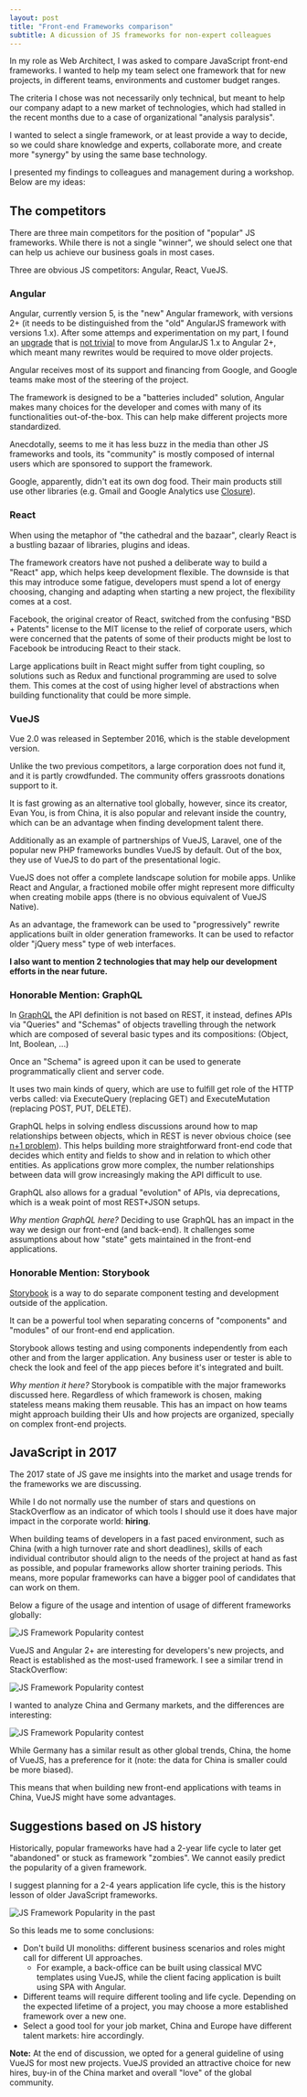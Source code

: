 ```yaml
---
layout: post
title: "Front-end Frameworks comparison"
subtitle: A dicussion of JS frameworks for non-expert colleagues
---
```


In my role as Web Architect, I was asked to compare JavaScript front-end frameworks. I wanted to help my team select one framework that for new projects, in different teams, environments and customer budget ranges.

The criteria I chose was not necessarily only technical, but meant to help our company adapt to a new market of technologies, which had stalled in the recent months due to a case of organizational "analysis paralysis".

I wanted to select a single framework, or at least provide a way to decide, so we could share knowledge and experts, collaborate more, and create more "synergy" by using the same base technology.

I presented my findings to colleagues and management during a workshop. Below are my ideas:

## The competitors

There are three main competitors for the position of "popular" JS frameworks. While there is not a single "winner", we should select one that can help us achieve our business goals in most cases.

Three are obvious JS competitors: Angular, React, VueJS.

### Angular

Angular, currently version 5, is the "new" Angular framework, with versions 2+ (it needs to be distinguished from the "old" AngularJS framework with versions 1.x). After some attemps and experimentation on my part, I found an [upgrade](https://angular.io/guide/upgrade) that is [not trivial](https://angular.io/api/core/NgZone) to move from AngularJS 1.x to Angular 2+, which meant many rewrites would be required to move older projects.

Angular receives most of its support and financing from Google, and Google teams make most of the steering of the project.

The framework is designed to be a "batteries included" solution, Angular makes many choices for the developer and comes with many of its functionalities out-of-the-box. This can help make different projects more standardized.

Anecdotally, seems to me it has less buzz in the media than other JS frameworks and tools, its "community" is mostly composed of internal users which are sponsored to support the framework.

Google, apparently, didn't eat its own dog food. Their main products still use other libraries (e.g. Gmail and Google Analytics use [Closure](http://googlecode.blogspot.com/2009/11/introducing-closure-tools.html)).

### React

When using the metaphor of "the cathedral and the bazaar", clearly React is a bustling bazaar of libraries, plugins and ideas.

The framework creators have not pushed a deliberate way to build a "React" app, which helps keep development flexible. The downside is that this may introduce some fatigue, developers must spend a lot of energy choosing, changing and adapting when starting a new project, the flexibility comes at a cost.

Facebook, the original creator of React, switched from the confusing "BSD + Patents" license to the MIT license to the relief of corporate users, which were concerned that the patents of some of their products might be lost to Facebook be introducing React to their stack.

Large applications built in React might suffer from tight coupling, so solutions such as Redux and functional programming are used to solve them. This comes at the cost of using higher level of abstractions when building functionality that could be more simple.

### VueJS

Vue 2.0 was released in September 2016, which is the stable development version.

Unlike the two previous competitors, a large corporation does not fund it, and it is partly crowdfunded. The community offers grassroots donations support to it.

It is fast growing as an alternative tool globally, however, since its creator, Evan You, is from China, it is also popular and relevant inside the country, which can be an advantage when finding development talent there.

Additionally as an example of partnerships of VueJS, Laravel, one of the popular new PHP frameworks bundles VueJS by default. Out of the box, they use of VueJS to do part of the presentational logic.

VueJS does not offer a complete landscape solution for mobile apps. Unlike React and Angular, a fractioned mobile offer might represent more difficulty when creating mobile apps (there is no obvious equivalent of VueJS Native).

As an advantage, the framework can be used to "progressively" rewrite applications built in older generation frameworks. It can be used to refactor older "jQuery mess" type of web interfaces.

**I also want to mention 2 technologies that may help our development efforts in the near future.**

### Honorable Mention: GraphQL

In [GraphQL](http://graphql.org/) the API definition is not based on REST, it instead, defines APIs via "Queries" and "Schemas" of objects travelling through the network which are composed of several basic types and its compositions: (Object, Int, Boolean, ...)

Once an "Schema" is agreed upon it can be used to generate programmatically client and server code.

It uses two main kinds of query, which are use to fulfill get role of the HTTP verbs called: via ExecuteQuery (replacing GET) and ExecuteMutation (replacing POST, PUT, DELETE).

GraphQL helps in solving endless discussions around how to map relationships between objects, which in REST is never obvious choice (see [n+1 problem](https://restfulapi.net/rest-api-n-1-problem/)). This helps building more straightforward front-end code that decides which entity and fields to show and in relation to which other entities. As applications grow more complex, the number relationships between data will grow increasingly making the API difficult to use.

GraphQL also allows for a gradual "evolution" of APIs, via deprecations, which is a weak point of most REST+JSON setups.

*Why mention GraphQL here?* Deciding to use GraphQL has an impact in the way we design our front-end (and back-end). It challenges some assumptions about how "state" gets maintained in the front-end applications.

### Honorable Mention: Storybook

[Storybook](https://github.com/storybooks/storybook) is a way to do separate component testing and development outside of the application.

It can be a powerful tool when separating concerns of "components" and "modules" of our front-end end application.

Storybook allows testing and using components independently from each other and from the larger application. Any business user or tester is able to check the look and feel of the app pieces before it's integrated and built.

*Why mention it here?* Storybook is compatible with the major frameworks discussed here. Regardless of which framework is chosen, making stateless means making them reusable. This has an impact on how teams might approach building their UIs and how projects are organized, specially on complex front-end projects.

## JavaScript in 2017

The 2017 state of JS gave me insights into the market and usage trends for the frameworks we are discussing.

While I do not normally use the number of stars and questions on StackOverflow as an indicator of which tools I should use it does have major impact in the corporate world: **hiring**.

When building teams of developers in a fast paced environment, such as China (with a high turnover rate and short deadlines), skills of each individual contributor should align to the needs of the project at hand as fast as possible, and popular frameworks allow shorter training periods. This means, more popular frameworks can have a bigger pool of candidates that can work on them.

Below a figure of the usage and intention of usage of different frameworks globally:

![JS Framework Popularity contest](/img/posts/front-end-frameworks/js-popularity-contest.png)

VueJS and Angular 2+ are interesting for developers's new projects, and React is established as the most-used framework. I see a similar trend in StackOverflow:

![JS Framework Popularity contest](/img/posts/front-end-frameworks/stackoverflow-question-tags.png)

I wanted to analyze China and Germany markets, and the differences are interesting:

![JS Framework Popularity contest](/img/posts/front-end-frameworks/germany-china.png)

While Germany has a similar result as other global trends, China, the home of VueJS, has a preference for it (note: the data for China is smaller could be more biased).

This means that when building new front-end applications with teams in China, VueJS might have some advantages.

## Suggestions based on JS history

Historically, popular frameworks have had a 2-year life cycle to later get "abandoned" or stuck as framework "zombies". We cannot easily predict the popularity of a given framework.

I suggest planning for a 2-4 years application life cycle, this is the history lesson of older JavaScript frameworks.

![JS Framework Popularity in the past](/img/posts/front-end-frameworks/stackoverflow-historical.png)

So this leads me to some conclusions:

- Don't build UI monoliths: different business scenarios and roles might call for different UI approaches.
  - For example, a back-office can be built using classical MVC templates using VueJS, while the client facing application is built using SPA with Angular.
- Different teams will require different tooling and life cycle. Depending on the expected lifetime of a project, you may choose a more established framework over a new one.
- Select a good tool for your job market, China and Europe have different talent markets: hire accordingly.

**Note:** At the end of discussion, we opted for a general guideline of using VueJS for most new projects. VueJS provided an attractive choice for new hires, buy-in of the China market and overall "love" of the global community.
